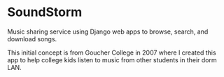 # SoundStorm
Music sharing service using Django web apps to browse, search, and download songs.

This initial concept is from Goucher College in 2007 where I created this app to help college kids listen to music from other students in their dorm LAN.
